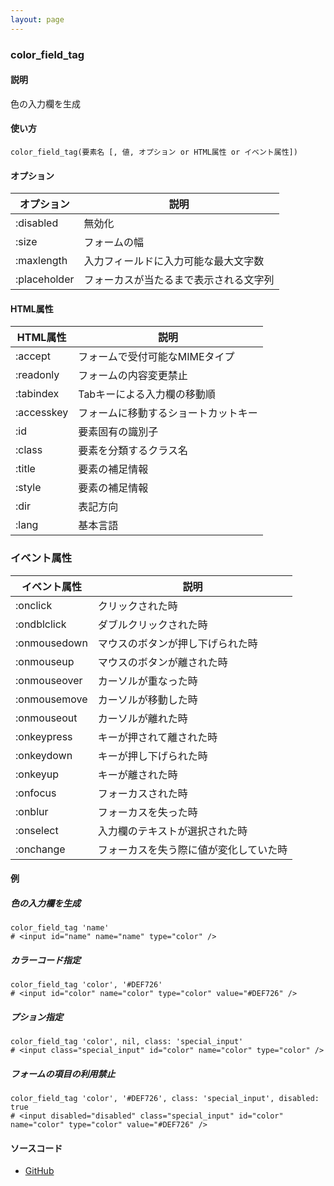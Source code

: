 ```yaml
---
layout: page
---
```

### color_field_tag
#### 説明
色の入力欄を生成

#### 使い方
    color_field_tag(要素名 [, 値, オプション or HTML属性 or イベント属性])

#### オプション

オプション        | 説明
-------------|--------------------
:disabled    | 無効化
:size        | フォームの幅
:maxlength   | 入力フィールドに入力可能な最大文字数
:placeholder | フォーカスが当たるまで表示される文字列

#### HTML属性

HTML属性      | 説明
-----------|-------------------
:accept    | フォームで受付可能なMIMEタイプ
:readonly  | フォームの内容変更禁止
:tabindex  | Tabキーによる入力欄の移動順
:accesskey | フォームに移動するショートカットキー
:id        | 要素固有の識別子
:class     | 要素を分類するクラス名
:title     | 要素の補足情報
:style     | 要素の補足情報
:dir       | 表記方向
:lang      | 基本言語

### イベント属性

イベント属性     | 説明
-------------|--------------------
:onclick     | クリックされた時
:ondblclick  | ダブルクリックされた時
:onmousedown | マウスのボタンが押し下げられた時
:onmouseup   | マウスのボタンが離された時
:onmouseover | カーソルが重なった時
:onmousemove | カーソルが移動した時
:onmouseout  | カーソルが離れた時
:onkeypress  | キーが押されて離された時
:onkeydown   | キーが押し下げられた時
:onkeyup     | キーが離された時
:onfocus     | フォーカスされた時
:onblur      | フォーカスを失った時
:onselect    | 入力欄のテキストが選択された時
:onchange    | フォーカスを失う際に値が変化していた時

#### 例
##### 色の入力欄を生成
    color_field_tag 'name'
    # <input id="name" name="name" type="color" />

##### カラーコード指定
    color_field_tag 'color', '#DEF726'
    # <input id="color" name="color" type="color" value="#DEF726" />

##### プション指定
    color_field_tag 'color', nil, class: 'special_input'
    # <input class="special_input" id="color" name="color" type="color" />

##### フォームの項目の利用禁止
    color_field_tag 'color', '#DEF726', class: 'special_input', disabled: true
    # <input disabled="disabled" class="special_input" id="color" name="color" type="color" value="#DEF726" />

#### ソースコード
* [GitHub](https://github.com/rails/rails/blob/f33d52c95217212cbacc8d5e44b5a8e3cdc6f5b3/actionview/lib/action_view/helpers/form_tag_helper.rb#L605)